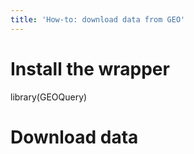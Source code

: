 ```yaml
---
title: 'How-to: download data from GEO'
---
```


# Install the wrapper
library(GEOQuery)


# Download data
 
